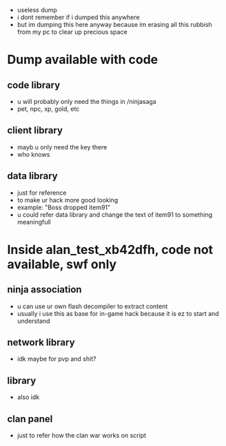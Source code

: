 - useless dump 
- i dont remember if i dumped this anywhere
- but im dumping this here anyway because im erasing all this rubbish from my pc to clear up precious space

# Dump available with code
## code library
- u will probably only need the things in /ninjasaga
- pet, npc, xp, gold, etc

## client library
- mayb u only need the key there
- who knows

## data library
- just for reference
- to make ur hack more good looking
- example: "Boss dropped item91"
- u could refer data library and change the text of item91 to something meaningfull

# Inside alan_test_xb42dfh, code not available, swf only
## ninja association
- u can use ur own flash decompiler to extract content
- usually i use this as base for in-game hack because it is ez to start and understand

## network library
- idk maybe for pvp and shit?

## library
- also idk

## clan panel
- just to refer how the clan war works on script

